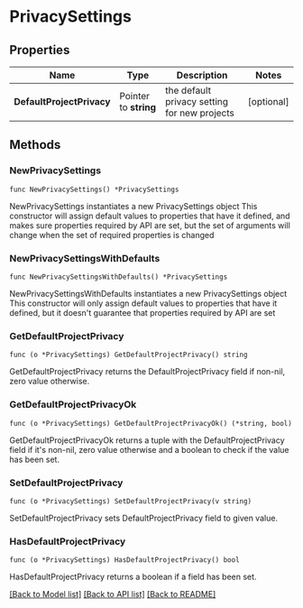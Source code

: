 # PrivacySettings

## Properties

Name | Type | Description | Notes
------------ | ------------- | ------------- | -------------
**DefaultProjectPrivacy** | Pointer to **string** | the default privacy setting for new projects | [optional] 

## Methods

### NewPrivacySettings

`func NewPrivacySettings() *PrivacySettings`

NewPrivacySettings instantiates a new PrivacySettings object
This constructor will assign default values to properties that have it defined,
and makes sure properties required by API are set, but the set of arguments
will change when the set of required properties is changed

### NewPrivacySettingsWithDefaults

`func NewPrivacySettingsWithDefaults() *PrivacySettings`

NewPrivacySettingsWithDefaults instantiates a new PrivacySettings object
This constructor will only assign default values to properties that have it defined,
but it doesn't guarantee that properties required by API are set

### GetDefaultProjectPrivacy

`func (o *PrivacySettings) GetDefaultProjectPrivacy() string`

GetDefaultProjectPrivacy returns the DefaultProjectPrivacy field if non-nil, zero value otherwise.

### GetDefaultProjectPrivacyOk

`func (o *PrivacySettings) GetDefaultProjectPrivacyOk() (*string, bool)`

GetDefaultProjectPrivacyOk returns a tuple with the DefaultProjectPrivacy field if it's non-nil, zero value otherwise
and a boolean to check if the value has been set.

### SetDefaultProjectPrivacy

`func (o *PrivacySettings) SetDefaultProjectPrivacy(v string)`

SetDefaultProjectPrivacy sets DefaultProjectPrivacy field to given value.

### HasDefaultProjectPrivacy

`func (o *PrivacySettings) HasDefaultProjectPrivacy() bool`

HasDefaultProjectPrivacy returns a boolean if a field has been set.


[[Back to Model list]](../README.md#documentation-for-models) [[Back to API list]](../README.md#documentation-for-api-endpoints) [[Back to README]](../README.md)


